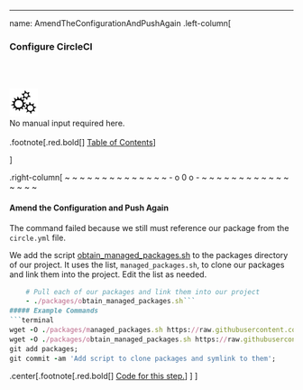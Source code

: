 ---
name: AmendTheConfigurationAndPushAgain
.left-column[
  ### Configure CircleCI
  <br /><br /><div class="input_type_indicator"><img src="./fragments/loader.gif" /><br />No manual input required here.</div><br />
.footnote[.red.bold[] [Table of Contents](./)] 
<!-- H -->]
.right-column[
~ ~ ~ ~ ~ ~ ~ ~ ~ ~ ~ ~ ~ ~ - o 0 o - ~ ~ ~ ~ ~ ~ ~ ~ ~ ~ ~ ~ ~ ~ ~ ~

#### Amend the Configuration and Push Again

The command failed because we still must reference our package from the ```circle.yml``` file.

We add the script <a href="https://raw.githubusercontent.com/martinhbramwell/Meteor-CI-Tutorial/master/fragments/obtain_managed_packages.sh" target="_blank">obtain_managed_packages.sh</a> to the packages directory of our project.  It uses the list, ```managed_packages.sh```, to clone our packages and link them into the project.  Edit the list as needed.
```ruby
    # Pull each of our packages and link them into our project
    - ./packages/obtain_managed_packages.sh```
##### Example Commands
```terminal
wget -O ./packages/managed_packages.sh https://raw.githubusercontent.com/martinhbramwell/Meteor-CI-Tutorial/master/fragments/managed_packages.sh;
wget -O ./packages/obtain_managed_packages.sh https://raw.githubusercontent.com/martinhbramwell/Meteor-CI-Tutorial/master/fragments/obtain_managed_packages.sh;
git add packages;
git commit -am 'Add script to clone packages and symlink to them';
```


<!-- B -->
.center[.footnote[.red.bold[] <a href="https://github.com/martinhbramwell/Meteor-CI-Tutorial/blob/master/Tutorial06_CloudContinuousIntegration/CloudContinuousIntegration_functions.sh#L32" target="_blank">Code for this step.</a>] ]
]
